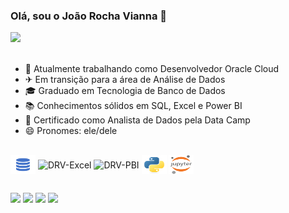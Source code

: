 ### Olá, sou o João Rocha Vianna 👋

<div>
  <a href = "https://rocha-vianna.github.io/rochavianna.github.io/"><img src="https://svgshare.com/i/y6v.svg" target="_blank"></a>
</div><br>

- 🔭 Atualmente trabalhando como Desenvolvedor Oracle Cloud
- ✈ Em transição para a área de Análise de Dados
- 🎓 Graduado em Tecnologia de Banco de Dados
- 📚 Conhecimentos sólidos em SQL, Excel e Power BI
- 🎯 Certificado como Analista de Dados pela Data Camp
- 😄 Pronomes: ele/dele

<div style="display: inline_block"><br>
  <img align="center" alt="DRV-SQL" height="30" width="40" src="https://raw.githubusercontent.com/github/explore/master/topics/sql/sql.png">
  <img align="center" alt="DRV-Excel" height="30" width="40" src="https://github.com/rocha-vianna/rocha-vianna/assets/118622964/43634694-452f-4579-9b0b-3e9b34d38c2c">
  <img align="center" alt="DRV-PBI" height="30" width="40" src="https://github.com/rocha-vianna/rocha-vianna/assets/118622964/a96f98f2-8212-4578-9704-1a9b36d0ab87">
  <img align="center" alt="DRV-Python" height="30" width="40" src="https://raw.githubusercontent.com/devicons/devicon/master/icons/python/python-original.svg">
  <img align="center" alt="DRV-JPNB" height="30" width="40" src="https://raw.githubusercontent.com/github/explore/master/topics/jupyter-notebook/jupyter-notebook.png">
</div>

##

<div> 
  <a href = "mailto:jobs.rochavianna@gmail.com"><img src="https://img.shields.io/badge/-Gmail-%23333?style=for-the-badge&logo=gmail&logoColor=white" target="_blank"></a>
  <a href="https://www.linkedin.com/in/rochavianna/" target="_blank"><img src="https://img.shields.io/badge/-LinkedIn-%230077B5?style=for-the-badge&logo=linkedin&logoColor=white" target="_blank"></a> 
  <a href = "https://www.datacamp.com/portfolio/jobsrochavianna"><img src="https://img.shields.io/badge/Datacamp-05192D?style=for-the-badge&logo=datacamp&logoColor=65FF8F" target="_blank"></a>
  <a href = "https://medium.com/@rocha.vianna12"><img src="https://img.shields.io/badge/Medium-12100E?style=for-the-badge&logo=medium&logoColor=white" target="_blank"></a>
  
</div>

<!--
**rocha-vianna/rocha-vianna** is a ✨ _special_ ✨ repository because its `README.md` (this file) appears on your GitHub profile.

Here are some ideas to get you started:

- 🔭 I’m currently working on ...
- 🌱 I’m currently learning ...
- 👯 I’m looking to collaborate on ...
- 🤔 I’m looking for help with ...
- 💬 Ask me about ...
- 📫 How to reach me: ...
- 😄 Pronouns: ...
- ⚡ Fun fact: ...
-->
